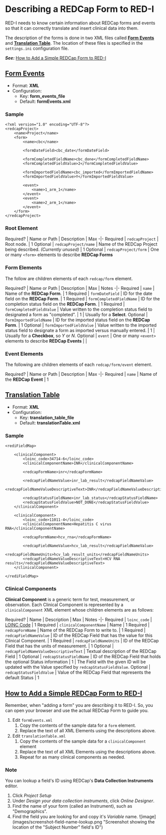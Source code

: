# Describing a REDCap Form to RED-I

RED-I needs to know certain information about REDCap forms and events so that
it can correctly translate and insert clinical data into them.

The description of the forms is done in two XML files called
**[Form Events](#form-events)** and **[Translation Table](#translation-table)**.
The location of these files is specified in the ```settings.ini```
configuration file.

***See:*** [How to Add a Simple REDCap Form to RED-I](#howto)


## [Form Events](id:form-events)

- Format: **XML**
- Configuration:
  - Key: **form_events_file**
  - Default: **formEvents.xml**

### Sample

```
<?xml version="1.0" encoding="UTF-8"?>
<redcapProject>
    <name>Project</name>
    <form>
        <name>cbc</name>

        <formDateField>cbc_date</formDateField>

        <formCompletedFieldName>cbc_done</formCompletedFieldName>
        <formCompletedFieldValue>2</formCompletedFieldValue>

        <formImportedFieldName>cbc_imported</formImportedFieldName>
        <formImportedFieldValue>Y</formImportedFieldValue>

        <event>
            <name>1_arm_1</name>
        </event>
        <event>
            <name>2_arm_1</name>
        </event>
    </form>
</redcapProject>

```

### Root Element

Required? | Name or Path | Description | Max
-|-
Required | ```redcapProject``` | Root node. | 1
Optional | ```redcapProject/name``` | Name of the REDCap Project being described. *(Currently unused)* | 1
Optional | ```redcapProject/form``` | One or many ```<form>``` elements to describe **REDCap Forms**

### Form Elements
The follow are children elements of each ```redcap/form``` element.

Required? | Name or Path | Description | Max | Notes
-|-
Required | ```name``` | Name of the **REDCap Form**. | 1
Required | ```formDateField``` | ID for the date field on the **REDCap Form**. | 1
Required | ```formCompletedFieldName``` | ID for the completion status field on the **REDCap Form**. | 1
Required | ```formCompletedFieldValue``` | Value written to the completion status field to designated a form as "completed". | 1 | Usually for a **Select**.
Optional | ```formImportedFieldName``` | ID for the imported status field on the **REDCap Form**. | 1
Optional | ```formImportedFieldValue``` | Value written to the imported status field to designate a form as imported versus manually entered. | 1 | Usually for a **Checkbox**, so *Y* or *N*.
Optional | ```event``` | One or many ```<event>``` elements to describe **REDCap Events** | |

### Event Elements
The following are children elements of each ```redcap/form/event``` element.

Required? | Name or Path | Description | Max
-|-
Required | ```name``` | Name of the **REDCap Event** | 1


## [Translation Table](id:translation-table)

- Format: **XML**
- Configuration:
  - Key: **translation_table_file**
  - Default: **translationTable.xml**

### Sample

```
<rediFieldMap>

    <clinicalComponent>
        <loinc_code>34714-6</loinc_code>
        <clinicalComponentName>INR</clinicalComponentName>

        <redcapFormName>inr</redcapFormName>

        <redcapFieldNameValue>inr_lab_result</redcapFieldNameValue>
        <redcapFieldNameValueDescriptiveText>INR</redcapFieldNameValueDescriptiveText>

        <redcapStatusFieldName>inr_lab_status</redcapStatusFieldName>
        <redcapStatusFieldValue>NOT_DONE</redcapStatusFieldValue>
    </clinicalComponent>

    <clinicalComponent>
        <loinc_code>11011-4</loinc_code>
        <clinicalComponentName>Hepatitis C virus RNA</clinicalComponentName>

        <redcapFormName>hcv_rna</redcapFormName>

        <redcapFieldNameValue>hcv_lab_result</redcapFieldNameValue>
        <redcapFieldNameUnits>hcv_lab_result_units</redcapFieldNameUnits>
        <redcapFieldNameValueDescriptiveText>HCV RNA results</redcapFieldNameValueDescriptiveText>
    </clinicalComponent>

</rediFieldMap>
```

### Clinical Components

**Clinical Component** is a generic term for test, measurement, or observation.
Each Clinical Component is represented by a ```clinicalComponent``` XML element
whose children elements are as follows:

Required? | Name | Description | Max | Notes
-|-
Required | ```loinc_code``` | [LOINC Code](http://loinc.org/) | 1
Required | ```clinicalComponentName``` | Name | 1
Required | ```redcapFormName``` | Name of the REDCap Form to write to. | 1
Required | ```redcapFieldNameValue``` | ID of the REDCap Field that has the value for this Clinical Component. | 1
Required | ```redcapFieldNameUnits``` | ID of the REDCap Field that has the units of measurement. | 1
Optional | ```redcapFieldNameValueDescriptiveText``` | Textual description of the REDCap Field | 1
Optional | ```redcapStatusFieldName``` | ID of the REDCap Field that holds the optional Status information | 1 | The Field with the given ID will be updated with the Value specified by ```redcapStatusFieldValue```.
Optional | ```redcapStatusFieldValue``` | Value of the REDCap Field that represents the default Status | 1

## [How to Add a Simple REDCap Form to RED-I](id:howto)

Remember, when "adding a form" you are describing it to RED-I. So, you can open
your browser and use the actual REDCap Form to guide you.

1. Edit ```formEvents.xml```
   1. Copy the contents of the sample data for a ```form``` element.
   1. Replace the text of all XML Elements using the descriptions above.
1. Edit ```translationTable.xml```
   1. Copy the contents of the sample data for a ```clinicalComponent``` element
   1. Replace the text of all XML Elements using the descriptions above.
   1. Repeat for as many clinical components as needed.

### Note
You can lookup a field's ID using REDCap's **Data Collection Instruments** editor.

1. Click _Project Setup_
1. Under _Design your data collection instruments_, click  _Online Designer_.
1. Find the name of your form (called an Instrument), such as "Demographics".
1. Find the field you are looking for and copy it's _Variable_ name.
![image](images/screenshot-field-name-lookup.png "Screenshot showing the location of the "Subject Number" field's ID")
